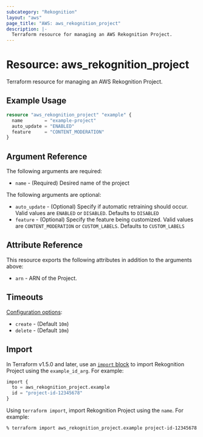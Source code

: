 ```yaml
---
subcategory: "Rekognition"
layout: "aws"
page_title: "AWS: aws_rekognition_project"
description: |-
  Terraform resource for managing an AWS Rekognition Project.
---
```


# Resource: aws_rekognition_project

Terraform resource for managing an AWS Rekognition Project.

## Example Usage

```terraform
resource "aws_rekognition_project" "example" {
  name        = "example-project"
  auto_update = "ENABLED"
  feature     = "CONTENT_MODERATION"
}
```

## Argument Reference

The following arguments are required:

* `name` - (Required) Desired name of the project

The following arguments are optional:

* `auto_update` - (Optional) Specify if automatic retraining should occur. Valid values are `ENABLED` or `DISABLED`. Defaults to `DISABLED`
* `feature` - (Optional) Specify the feature being customized. Valid values are `CONTENT_MODERATION` or `CUSTOM_LABELS`. Defaults to `CUSTOM_LABELS`

## Attribute Reference

This resource exports the following attributes in addition to the arguments above:

* `arn` - ARN of the Project.

## Timeouts

[Configuration options](https://developer.hashicorp.com/terraform/language/resources/syntax#operation-timeouts):

* `create` - (Default `10m`)
* `delete` - (Default `10m`)

## Import

In Terraform v1.5.0 and later, use an [`import` block](https://developer.hashicorp.com/terraform/language/import) to import Rekognition Project using the `example_id_arg`. For example:

```terraform
import {
  to = aws_rekognition_project.example
  id = "project-id-12345678"
}
```

Using `terraform import`, import Rekognition Project using the `name`. For example:

```console
% terraform import aws_rekognition_project.example project-id-12345678
```

